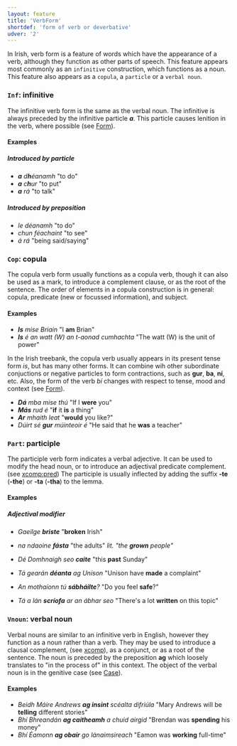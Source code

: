 ```yaml
---
layout: feature
title: 'VerbForm'
shortdef: 'form of verb or deverbative'
udver: '2'
---
```


In Irish, verb form is a feature of words which have the appearance of a verb, although they function as other parts of speech.
This feature appears most commonly as an `infinitive` construction, which functions as a noun. This feature also appears as a `copula`, a `particle` or a `verbal noun`.

### <a name="Inf">`Inf`</a>: infinitive

The infinitive verb form is the same as the verbal noun. The infinitive is always preceded by the infinitive particle _<b>a</b>_. This particle causes lenition in the verb, where possible (see [Form]()).

#### Examples

##### Introduced by particle
* _<b>a</b> d<b>h</b>éanamh_ "to do"
* _<b>a</b> c<b>h</b>ur_ "to put"
* _<b>a</b> rá_ "to talk"

##### Introduced by preposition
* _le déanamh_ "to do"
* _chun féachaint_ "to see"
* _á rá_ "being said/saying"

### <a name="Cop">`Cop`</a>: copula

The copula verb form usually functions as a copula verb, though it can also be used as a mark, to introduce a complement clause, or as the root of the sentence. The order of elements in a copula construction is in general: copula, predicate (new or focussed information), and subject.

#### Examples

* _<b>Is</b> mise Briain_ "I <b>am</b> Brian"
* _<b>Is</b> é an watt (W) an t-aonad cumhachta_ "The watt (W) is the unit of power"

In the Irish treebank, the copula verb usually appears in its present tense form _is_, but has many other forms. It can combine wih other subordinate conjuctions or negative particles to form contractions, such as <b>gur</b>, <b>ba</b>, <b>ní</b>, etc. Also, the form of the verb _bí_ changes with respect to tense, mood and context (see [Form](ga/feat/all.html#vf--vowel-form)).

* _<b>Dá</b> mba mise thú_ "If I <b>were</b> you"
* _<b>Más</b> rud é_ "<b>if</b> it <b>is</b> a thing"
* _<b>Ar</b> mhaith leat_ "<b>would</b> you like?"
* _Dúirt sé <b>gur</b> múinteoir é_ "He said that he <b>was</b> a teacher"

### <a name="Part">`Part`</a>: participle

The participle verb form indicates a verbal adjective. It can be used to modify the head noun, or to introduce an adjectival predicate complement. (see [xcomp:pred](ga-dep/xcomp:pred)) The participle is usually inflected by adding the suffix <b>-te</b> (<b>-the</b>) or <b>-ta</b> (<b>-tha</b>) to the lemma.

#### Examples

##### Adjectival modifier
* _Gaeilge <b>briste</b>_ "<b>broken</b> Irish"
* _na ndaoine <b>fásta</b>_ "the adults" _lit. "the <b>grown</b> people"_
* _Dé Domhnaigh seo <b>caite</b>_ "this <b>past</b> Sunday"

* _Tá gearán <b>déanta</b> ag Unison_ "Unison have <b>made</b> a complaint"
* _An mothaíonn tú <b>sábháilte</b>?_ "Do you feel <b>safe</b>?"
* _Tá a lán <b>scríofa</b> ar an ábhar seo_ "There's a lot <b>written</b> on this topic"

### <a name="Vnoun">`Vnoun`</a>: verbal noun

Verbal nouns are similar to an infinitive verb in English, however they function as a noun rather than a verb. They may be used to introduce a clausal complement, (see [xcomp](ga-dep/xcomp)), as a conjunct, or as a root of the sentence. The noun is preceded by the preposition <b>ag</b> which loosely translates to "in the process of" in this context. The object of the verbal noun is in the genitive case (see [Case](ga/feat/all.html#gen--genitive-case)).

#### Examples

* _Beidh Máire Andrews <b>ag insint</b> scéalta difriúla_ "Mary Andrews will be <b>telling</b> different stories"
* _Bhí Bhreandán <b>ag caitheamh</b> a chuid airgid_ "Brendan was <b>spending</b> his money"
* _Bhí Éamonn <b>ag obair</b> go lánaimsireach_ "Eamon was <b>working</b> full-time"




<!-- Interlanguage links updated Pá kvě 14 11:08:42 CEST 2021 -->
